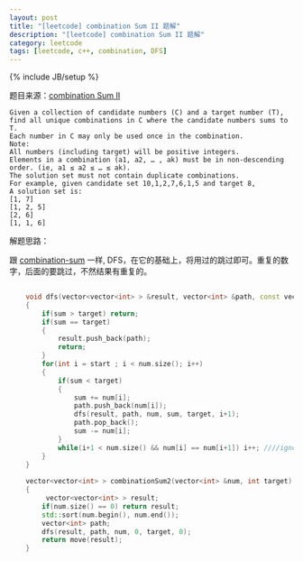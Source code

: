 ```yaml
---
layout: post
title: "[leetcode] combination Sum II 题解"
description: "[leetcode] combination Sum II 题解"
category: leetcode 
tags: [leetcode, c++, combination, DFS]
---
```

{% include JB/setup %}


题目来源：[combination Sum II](https://oj.leetcode.com/problems/combination-sum-ii/)

>
	Given a collection of candidate numbers (C) and a target number (T), find all unique combinations in C where the candidate numbers sums to T.
	Each number in C may only be used once in the combination.	
	Note:
	All numbers (including target) will be positive integers.
	Elements in a combination (a1, a2, … , ak) must be in non-descending order. (ie, a1 ≤ a2 ≤ … ≤ ak).
	The solution set must not contain duplicate combinations.
	For example, given candidate set 10,1,2,7,6,1,5 and target 8, 
	A solution set is: 
	[1, 7] 
	[1, 2, 5] 
	[2, 6] 
	[1, 1, 6] 

解题思路：

跟 [combination-sum](./combination-sum.html) 一样, DFS，在它的基础上，将用过的跳过即可。重复的数字，后面的要跳过，不然结果有重复的。

```cpp
	
	void dfs(vector<vector<int> > &result, vector<int> &path, const vector<int> &num, int sum, int target, int start)
    {
        if(sum > target) return;
        if(sum == target)
        {
            result.push_back(path);
            return;
        }
        for(int i = start ; i < num.size(); i++)
        {
            if(sum < target)
            {
                sum += num[i];
                path.push_back(num[i]);
                dfs(result, path, num, sum, target, i+1);
                path.pop_back();
                sum -= num[i];
            }
            while(i+1 < num.size() && num[i] == num[i+1]) i++; ////ignore the next same one,so that remove the duplicated result
        }
    }
    
    vector<vector<int> > combinationSum2(vector<int> &num, int target) 
    {
         vector<vector<int> > result;
        if(num.size() == 0) return result;
        std::sort(num.begin(), num.end());
        vector<int> path;
        dfs(result, path, num, 0, target, 0);
        return move(result);
    }
```
